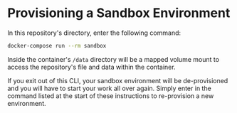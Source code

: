 # Provisioning a Sandbox Environment

In this repository's directory, enter the following command: 

```bash
docker-compose run --rm sandbox
```

Inside the container's `/data` directory will be a mapped volume mount to access the repository's file and data within the container. 

If you exit out of this CLI, your sandbox environment will be de-provisioned and you will have to start your work all over again. Simply enter in the command listed at the start of these instructions to re-provision a new environment. 